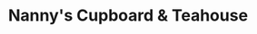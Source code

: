 ---
title: "Nanny's Cupboard & Teahouse"
url: /cranbrook/nannys-cupboard-and-teahouse/
shop: tea
---